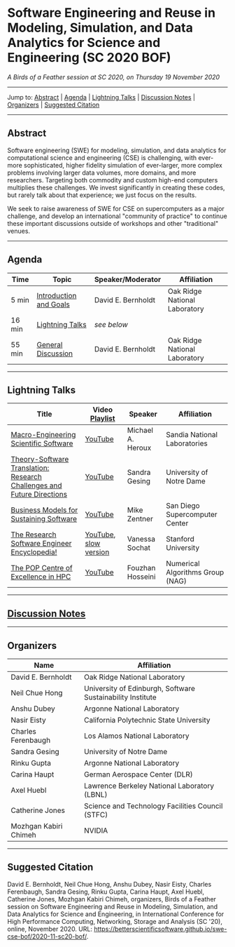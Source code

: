 # Software Engineering and Reuse in Modeling, Simulation, and Data Analytics for Science and Engineering (SC 2020 BOF)

<!-- Before the event 
*A Birds of a Feather session at SC 2020*

* **When:** 2:30pm-3:45pm EST, Thursday 19 November 2020
* **Where:** Track 9
* **Live notes:** https://bit.ly/swe-cse-notes
* SC20 [program page](https://sc20.supercomputing.org/presentation/?id=bof166&sess=sess307). Note: A TP or XO registration is required to participate in the BOF.  XO registration is **free**.

**Please remember to [evaluate this BOF](https://submissions.supercomputing.org/?page=Submit&id=BirdsofaFeatherEvaluation&site=sc20)!**
-->
<!-- After the event -->
*A Birds of a Feather session at SC 2020, on Thursday 19 November 2020*


---

Jump to: [Abstract](#abstract) \| [Agenda](#agenda) \| [Lightning Talks](#lightning-talks) \| [Discussion Notes](#discussion-notes) \| [Organizers](#organizers) \|  [Suggested Citation](#suggested-citation)

---

## Abstract

Software engineering (SWE) for modeling, simulation, and data
analytics for computational science and engineering (CSE) is
challenging, with ever-more sophisticated, higher fidelity simulation
of ever-larger, more complex problems involving larger data volumes,
more domains, and more researchers. Targeting both commodity and
custom high-end computers multiplies these challenges. We invest
significantly in creating these codes, but rarely talk about that
experience; we just focus on the results.

We seek to raise awareness of SWE for CSE on supercomputers as a major
challenge, and develop an international "community of practice" to
continue these important discussions outside of workshops and other
"traditional" venues.

---

## Agenda

<!-- **Subject to change.** -->

Time | Topic | Speaker/Moderator | Affiliation
-----|-------|---------|------------
5 min | [Introduction and Goals](00-bernholdt-intro.pdf) | David E. Bernholdt | Oak Ridge National Laboratory
16 min | [Lightning Talks](#lightning-talks) | *see below*
55 min | [General Discussion](#discussion-notes) | David E. Bernholdt | Oak Ridge National Laboratory

---

## Lightning Talks

<!-- **Order subject to change** -->

Title | Video [Playlist](https://youtube.com/playlist?list=PLuWzStas9iWF7CPPnv1uDTAxG4h9Y-NDQ) | Speaker | Affiliation
------|-------|---------|-------------
[Macro-Engineering Scientific Software](01-heroux-macroengineering.pdf) | [YouTube](https://youtu.be/rg-ixJtpR58) | Michael A.  Heroux | Sandia National Laboratories
[Theory-Software Translation: Research Challenges and Future Directions](02-gesing-translation.pdf) | [YouTube](https://youtu.be/qiR3sEVZam4) | Sandra Gesing | University of Notre Dame
[Business Models for Sustaining Software](03-zentner-businessmodels.pdf) |  [YouTube](https://youtu.be/8cRpVB9G4vY) | Mike Zentner | San Diego Supercomputer Center
[The Research Software Engineer Encyclopedia!](04-sochat-encyclopedia.pdf) | [YouTube](https://www.youtube.com/watch?v=nv18Lwq7DFI), [slow version](https://www.youtube.com/watch?v=qoTLJ3X23oQ) | Vanessa Sochat | Stanford University
[The POP Centre of Excellence in HPC](05-hosseini-pop.pdf) | [YouTube](https://youtu.be/GRJD48kSoW4) | Fouzhan Hosseini | Numerical Algorithms Group (NAG)

---
<!-- Before the event 
## Discussion Notes

To be added after the BOF.
-->

<!-- After the event -->
## [Discussion Notes](bof-notes.md)


---
## Organizers

Name | Affiliation
-----|------------
David E. Bernholdt | Oak Ridge National Laboratory
Neil Chue Hong | University of Edinburgh, Software Sustainability Institute
Anshu Dubey | Argonne National Laboratory
Nasir Eisty | California Polytechnic State University
Charles Ferenbaugh | Los Alamos National Laboratory
Sandra Gesing | University of Notre Dame
Rinku Gupta | Argonne National Laboratory
Carina Haupt | German Aerospace Center (DLR)
Axel Huebl | Lawrence Berkeley National Laboratory (LBNL)
Catherine Jones | Science and Technology Facilities Council (STFC)
Mozhgan Kabiri Chimeh | NVIDIA

---
## Suggested Citation

David E. Bernholdt, Neil Chue Hong, Anshu Dubey, Nasir Eisty, Charles Ferenbaugh,
Sandra Gesing, Rinku Gupta, 
Carina Haupt, Axel Huebl, Catherine Jones, Mozhgan
Kabiri Chimeh, organizers, Birds of a Feather session on
Software Engineering and Reuse in Modeling, Simulation, and Data
Analytics for Science and Engineering, in International Conference for
High Performance Computing, Networking, Storage and Analysis (SC '20),
online, November 2020. URL:
<https://betterscientificsoftware.github.io/swe-cse-bof/2020-11-sc20-bof/>.
